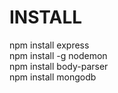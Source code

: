 <h1>INSTALL</h1>
<p>
npm install express<br>
npm install -g nodemon<br>
npm install body-parser<br>
npm install mongodb<br>
</p>
